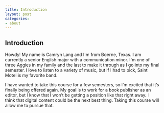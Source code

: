 ```yaml
---
title: Introduction
layout: post
categories:
- about
---
```


## Introduction
Howdy! My name is Camryn Lang and I'm from Boerne, Texas. I am currently a senior English major with a communication minor. I'm one of three Aggies in my family and the last to make it through as I go into my final semester. I love to listen to a variety of music, but if I had to pick, Saint Motel is my favorite band. 

I have wanted to take this course for a few semesters, so I’m excited that it’s finally being offered again. My goal is to work for a book publisher as an editor, but I know that I won’t be getting a position like that right away. I think that digital content could be the next best thing. Taking this course will allow me to pursue that. 

